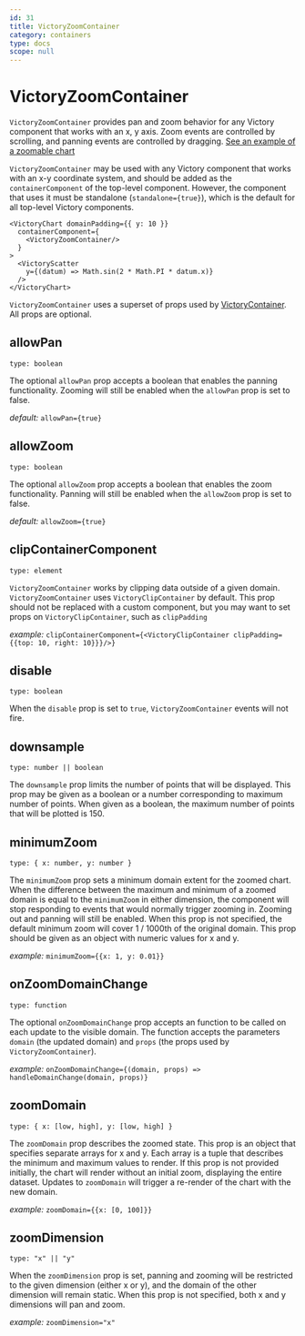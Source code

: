 ```yaml
---
id: 31
title: VictoryZoomContainer
category: containers
type: docs
scope: null
---
```


# VictoryZoomContainer

`VictoryZoomContainer` provides pan and zoom behavior for any Victory component that works with an
x, y axis. Zoom events are controlled by scrolling, and panning events are controlled by dragging.
[See an example of a zoomable chart][]

`VictoryZoomContainer` may be used with any Victory component that works with an x-y coordinate
system, and should be added as the `containerComponent` of the top-level component. However, the component that uses it must be standalone
(`standalone={true}`), which is the default for all top-level Victory components.

```playground
<VictoryChart domainPadding={{ y: 10 }}
  containerComponent={
    <VictoryZoomContainer/>
  }
>
  <VictoryScatter
    y={(datum) => Math.sin(2 * Math.PI * datum.x)}
  />
</VictoryChart>
```

`VictoryZoomContainer` uses a superset of props used by [VictoryContainer][]. All props are optional.

## allowPan

`type: boolean`

The optional `allowPan` prop accepts a boolean that enables the panning functionality. Zooming will still be enabled when the `allowPan` prop is set to false.

_default:_ `allowPan={true}`

## allowZoom

`type: boolean`

The optional `allowZoom` prop accepts a boolean that enables the zoom functionality. Panning will still be enabled when the `allowZoom` prop is set to false.

_default:_ `allowZoom={true}`

## clipContainerComponent

`type: element`

`VictoryZoomContainer` works by clipping data outside of a given domain. `VictoryZoomContainer` uses `VictoryClipContainer` by default. This prop should not be replaced with a custom component, but you may want to set props on `VictoryClipContainer`, such as `clipPadding`

_example:_ `clipContainerComponent={<VictoryClipContainer clipPadding={{top: 10, right: 10}}}/>}`

## disable

`type: boolean`

When the `disable` prop is set to `true`, `VictoryZoomContainer` events will not fire.

## downsample

`type: number || boolean`

The `downsample` prop limits the number of points that will be displayed. This prop may be given as a boolean or a number corresponding to maximum number of points. When given as a boolean, the maximum number of points that will be plotted is 150.

## minimumZoom

`type: { x: number, y: number }`

The `minimumZoom` prop sets a minimum domain extent for the zoomed chart. When the difference between
the maximum and minimum of a zoomed domain is equal to the `minimumZoom` in either dimension, the
component will stop responding to events that would normally trigger zooming in. Zooming out and
panning will still be enabled. When this prop is not specified, the default minimum zoom will
cover 1 / 1000th of the original domain. This prop should be given as an object with numeric values
for x and y.

_example:_ `minimumZoom={{x: 1, y: 0.01}}`

## onZoomDomainChange

`type: function`

The optional `onZoomDomainChange` prop accepts an function to be called on each update to the visible domain. The function accepts the parameters `domain` (the updated domain) and `props` (the props used by `VictoryZoomContainer`).

_example:_ `onZoomDomainChange={(domain, props) => handleDomainChange(domain, props)}`

## zoomDomain

`type: { x: [low, high], y: [low, high] }`

The `zoomDomain` prop describes the zoomed state. This prop is an object that
specifies separate arrays for x and y. Each array is a tuple that describes the minimum and maximum
values to render. If this prop is not provided initially, the chart will render without an initial
zoom, displaying the entire dataset. Updates to `zoomDomain` will trigger a re-render of the chart
with the new domain.

_example:_ `zoomDomain={{x: [0, 100]}}`

## zoomDimension

`type: "x" || "y"`

When the `zoomDimension` prop is set, panning and zooming will be restricted to the given dimension
(either x or y), and the domain of the other dimension will remain static. When this prop is not
specified, both x and y dimensions will pan and zoom.

_example:_ `zoomDimension="x"`

[victorycontainer]: /docs/victory-container
[see an example of a zoomable chart]: /guides/brush-and-zoom
